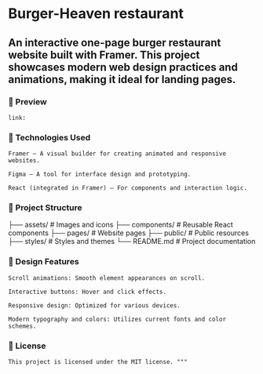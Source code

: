 # Burger-Heaven restaurant

## An interactive one-page burger restaurant website built with Framer. This project showcases modern web design practices and animations, making it ideal for landing pages.

### 📌 Preview

    link:

### 🧰 Technologies Used

    Framer — A visual builder for creating animated and responsive websites.

    Figma — A tool for interface design and prototyping.

    React (integrated in Framer) — For components and interaction logic.

### 📁 Project Structure

├── assets/              # Images and icons
├── components/          # Reusable React components
├── pages/               # Website pages
├── public/              # Public resources
├── styles/              # Styles and themes
└── README.md            # Project documentation

### 🎨 Design Features

    Scroll animations: Smooth element appearances on scroll.

    Interactive buttons: Hover and click effects.

    Responsive design: Optimized for various devices.

    Modern typography and colors: Utilizes current fonts and color schemes.

### 📄 License

    This project is licensed under the MIT license. """